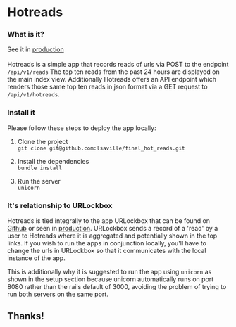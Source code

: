 # Hotreads

### What is it?
See it in [production]( https://sheltered-springs-63378.herokuapp.com/)
<br><br>
Hotreads is a simple app that records reads of urls via POST to the endpoint `/api/v1/reads` The top ten reads from the past 24 hours are displayed on the main index view. Additionally Hotreads offers an API endpoint which renders those same top ten reads in json format via a GET request to `/api/v1/hotreads`.

### Install it

Please follow these steps to deploy the app locally:
1. Clone the project<br>
`git clone git@github.com:lsaville/final_hot_reads.git`<br>

2. Install the dependencies<br>
`bundle install`<br>

3. Run the server<br>
`unicorn`

### It's relationship to URLockbox

Hotreads is tied integrally to the app URLockbox that can be found on [Github](https://github.com/lsaville/final_assessment_urlockbox) or seen in [production](https://calm-fjord-11043.herokuapp.com/links). URLockbox sends a record of a 'read' by a user to Hotreads where it is aggregated and potentially shown in the top links. If you wish to run the apps in conjunction locally, you'll have to change the urls in URLockbox so that it communicates with the local instance of the app.

This is additionally why it is suggested to run the app using `unicorn` as shown in the setup section because unicorn automatically runs on port 8080 rather than the rails default of 3000, avoiding the problem of trying to run both servers on the same port.

## Thanks!
